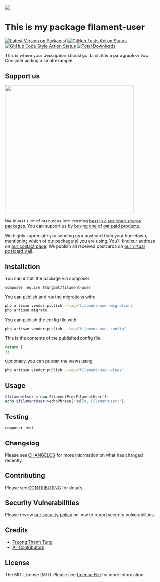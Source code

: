 
[<img src="https://github-ads.s3.eu-central-1.amazonaws.com/support-ukraine.svg?t=1" />](https://supportukrainenow.org)

# This is my package filament-user

[![Latest Version on Packagist](https://img.shields.io/packagist/v/ttungbmt/filament-user.svg?style=flat-square)](https://packagist.org/packages/ttungbmt/filament-user)
[![GitHub Tests Action Status](https://img.shields.io/github/workflow/status/ttungbmt/filament-user/run-tests?label=tests)](https://github.com/ttungbmt/filament-user/actions?query=workflow%3Arun-tests+branch%3Amain)
[![GitHub Code Style Action Status](https://img.shields.io/github/workflow/status/ttungbmt/filament-user/Check%20&%20fix%20styling?label=code%20style)](https://github.com/ttungbmt/filament-user/actions?query=workflow%3A"Check+%26+fix+styling"+branch%3Amain)
[![Total Downloads](https://img.shields.io/packagist/dt/ttungbmt/filament-user.svg?style=flat-square)](https://packagist.org/packages/ttungbmt/filament-user)

This is where your description should go. Limit it to a paragraph or two. Consider adding a small example.

## Support us

[<img src="https://github-ads.s3.eu-central-1.amazonaws.com/filament-user.jpg?t=1" width="419px" />](https://spatie.be/github-ad-click/filament-user)

We invest a lot of resources into creating [best in class open source packages](https://spatie.be/open-source). You can support us by [buying one of our paid products](https://spatie.be/open-source/support-us).

We highly appreciate you sending us a postcard from your hometown, mentioning which of our package(s) you are using. You'll find our address on [our contact page](https://spatie.be/about-us). We publish all received postcards on [our virtual postcard wall](https://spatie.be/open-source/postcards).

## Installation

You can install the package via composer:

```bash
composer require ttungbmt/filament-user
```

You can publish and run the migrations with:

```bash
php artisan vendor:publish --tag="filament-user-migrations"
php artisan migrate
```

You can publish the config file with:

```bash
php artisan vendor:publish --tag="filament-user-config"
```

This is the contents of the published config file:

```php
return [
];
```

Optionally, you can publish the views using

```bash
php artisan vendor:publish --tag="filament-user-views"
```

## Usage

```php
$filamentUser = new FilamentPro\FilamentUser();
echo $filamentUser->echoPhrase('Hello, FilamentUser!');
```

## Testing

```bash
composer test
```

## Changelog

Please see [CHANGELOG](CHANGELOG.md) for more information on what has changed recently.

## Contributing

Please see [CONTRIBUTING](https://github.com/spatie/.github/blob/main/CONTRIBUTING.md) for details.

## Security Vulnerabilities

Please review [our security policy](../../security/policy) on how to report security vulnerabilities.

## Credits

- [Truong Thanh Tung](https://github.com/ttungbmt)
- [All Contributors](../../contributors)

## License

The MIT License (MIT). Please see [License File](LICENSE.md) for more information.
